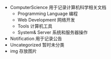 - ComputerScience 用于记录计算机科学相关文档
  - Programming Language 编程
  - Web Development 网络开发
  - Tools 计算机工具
  - System& Server 系统和服务器操作
- Notification 用于记录公告
- Uncategorized 暂时未分类
- img 存放图片

